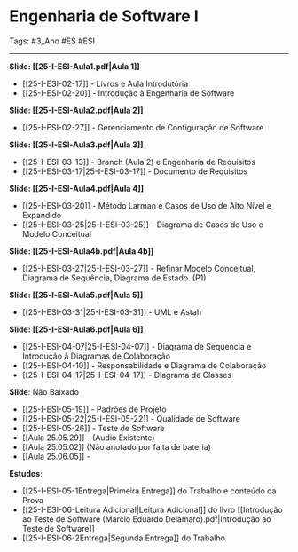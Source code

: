 # Engenharia de Software I

Tags: #3_Ano #ES #ESI 

---

**Slide: [[25-I-ESI-Aula1.pdf|Aula 1]]**
* [[25-I-ESI-02-17]] - Livros e Aula Introdutória
* [[25-I-ESI-02-20]] - Introdução à Engenharia de Software

**Slide: [[25-I-ESI-Aula2.pdf|Aula 2]]**
* [[25-I-ESI-02-27]] - Gerenciamento de Configuração de Software

**Slide: [[25-I-ESI-Aula3.pdf|Aula 3]]**
* [[25-I-ESI-03-13]] - Branch (Aula 2) e Engenharia de Requisitos
* [[25-I-ESI-03-17|25-I-ESI-03-17]] - Documento de Requisitos

**Slide: [[25-I-ESI-Aula4.pdf|Aula 4]]**
* [[25-I-ESI-03-20]] - Método Larman e Casos de Uso de Alto Nível e Expandido
* [[25-I-ESI-03-25|25-I-ESI-03-25]] - Diagrama de Casos de Uso e Modelo Conceitual

**Slide: [[25-I-ESI-Aula4b.pdf|Aula 4b]]**
- [[25-I-ESI-03-27|25-I-ESI-03-27]] - Refinar Modelo Conceitual, Diagrama de Sequência, Diagrama de Estado. (P1)

**Slide: [[25-I-ESI-Aula5.pdf|Aula 5]]**
- [[25-I-ESI-03-31|25-I-ESI-03-31]] - UML e Astah

**Slide: [[25-I-ESI-Aula6.pdf|Aula 6]]**
- [[25-I-ESI-04-07|25-I-ESI-04-07]] - Diagrama de Sequencia e Introdução à Diagramas de Colaboração
- [[25-I-ESI-04-10]] - Responsabilidade e Diagrama de Colaboração
- [[25-I-ESI-04-17|25-I-ESI-04-17]] - Diagrama de Classes

**Slide**: Não Baixado
- [[25-I-ESI-05-19]] - Padrões de Projeto
- [[25-I-ESI-05-22|25-I-ESI-05-22]] - Qualidade de Software
- [[25-I-ESI-05-26]] - Teste de Software
- [[Aula 25.05.29]] - (Audio Existente)
- [[Aula 25.05.02]] (Não anotado por falta de bateria)
- [[Aula 25.06.05]] -

**Estudos**:
- [[25-I-ESI-05-1Entrega|Primeira Entrega]] do Trabalho e conteúdo da Prova
- [[25-I-ESI-06-Leitura Adicional|Leitura Adicional]] do livro [[Introdução ao Teste de Software (Marcio Eduardo Delamaro).pdf|Introdução ao Teste de Software]]
- [[25-I-ESI-06-2Entrega|Segunda Entrega]] do Trabalho